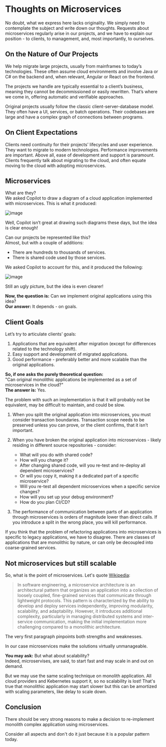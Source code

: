 # Thoughts on Microservices

No doubt, what we express here lacks originality. We simply need to contemplate the subject and write down our thoughts. Requests about microservices regularly arise in our projects, and we have to explain our position - to clients, to management, and, most importantly, to ourselves.

## On the Nature of Our Projects

We help migrate large projects, usually from mainframes to today’s technologies. These often assume cloud environments and involve Java or C# on the backend and, when relevant, Angular or React on the frontend.

The projects we handle are typically essential to a client’s business, meaning they cannot be decommissioned or easily rewritten. That’s where we come in, offering automatic and verifiable approaches.

Original projects usually follow the classic client-server-database model. They often have a UI, services, or batch operations. Their codebases are large and have a complex graph of connections between programs.

## On Client Expectations

Clients need continuity for their projects’ lifecycles and user experience. They want to migrate to modern technologies. Performance improvements are important. Above all, ease of development and support is paramount. Clients frequently talk about migrating to the cloud, and often equate moving to the cloud with adopting microservices.

## Microservices

What are they?  
We asked Copilot to draw a diagram of a cloud application implemented with microservices. This is what it produced:

![image](https://github.com/user-attachments/assets/2af3c4ef-8408-4469-82c8-e14dd9e05076)

Well, Copilot isn’t great at drawing such diagrams these days, but the idea is clear enough!

Can our projects be represented like this?  
Almost, but with a couple of additions:
* There are hundreds to thousands of services.
* There is shared code used by those services.

We asked Copilot to account for this, and it produced the following:

![image](https://github.com/user-attachments/assets/5e782040-7161-454f-a08f-abac7f7de1d1)

Still an ugly picture, but the idea is even clearer!

**Now, the question is:** Can we implement original applications using this idea?  
**Our answer:** It depends - on goals.

## Client Goals

Let’s try to articulate clients’ goals:
1. Applications that are equivalent after migration (except for differences related to the technology shift).
2. Easy support and development of migrated applications.
3. Good performance - preferably better and more scalable than the original applications.

**So, if one asks the purely theoretical question:**  
"Can original monolithic applications be implemented as a set of microservices in the cloud?"  
**The answer is:** Yes.

The problem with such an implementation is that it will probably not be equivalent, may be difficult to maintain, and could be slow.

1. When you split the original application into microservices, you must consider transaction boundaries. Transaction scope needs to be preserved unless you can prove, or the client confirms, that it isn’t important.

2. When you have broken the original application into microservices - likely residing in different source repositories - consider:
   * What will you do with shared code?
   * How will you change it?
   * After changing shared code, will you re-test and re-deploy all dependent microservices?
   * Or will you copy it, making it a dedicated part of a specific microservice?
   * Will you re-test all dependent microservices when a specific service changes?
   * How will you set up your debug environment?
   * How do you plan CI/CD?

3. The performance of communication between parts of an application through microservices is orders of magnitude lower than direct calls. If you introduce a split in the wrong place, you will kill performance.

If you think that the problem of refactoring applications into microservices is specific to legacy applications, we have to disagree. There are classes of applications that are monolithic by nature, or can only be decoupled into coarse-grained services.

## Not microservices but still scalable 

So, what is the point of microservices. Let's quote [Wikipedia](https://en.m.wikipedia.org/wiki/Microservices):

> In software engineering, a microservice architecture is an architectural pattern that organizes an application into a collection of loosely coupled, fine-grained services that communicate through lightweight protocols. This pattern is characterized by the ability to develop and deploy services independently, improving modularity, scalability, and adaptability. However, it introduces additional complexity, particularly in managing distributed systems and inter-service communication, making the initial implementation more challenging compared to a monolithic architecture.

The very first paragraph pinpoints both strengths and weaknesses.  

In our case microservices make the solutions virtually unmanageable.

**You may ask:** But what about scalability?  
Indeed, microservises, are said, to start fast and may scale in and out on demand.  

But we may use the same scaling technique on monolith application. All cloud providers and Kebernetes support it, so no scalability is lost! That's true that monolithic application may start slower but this can be amortized with scaling parameters, like delay to scale down.

## Conclusion

There should be very strong reasons to make a decision to re-implement monolith complex application using microservices.

Consider all aspects and don't do it just because it is a popular pattern today.
